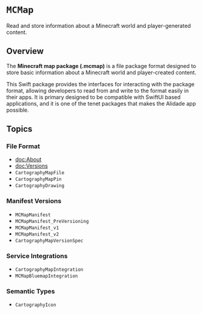 # ``MCMap``

Read and store information about a Minecraft world and player-generated
content.

## Overview

The **Minecraft map package (.mcmap)** is a file package format designed
to store basic information about a Minecraft world and player-created
content.

This Swift package provides the interfaces for interacting with the
package format, allowing developers to read from and write to the format
easily in their apps. It is primary designed to be compatible with SwiftUI
based applications, and it is one of the tenet packages that makes the
Alidade app possible.

## Topics

### File Format

- <doc:About>
- <doc:Versions>
- ``CartographyMapFile``
- ``CartographyMapPin``
- ``CartographyDrawing``

### Manifest Versions

- ``MCMapManifest``
- ``MCMapManifest_PreVersioning``
- ``MCMapManifest_v1``
- ``MCMapManifest_v2``
- ``CartographyMapVersionSpec``

### Service Integrations

- ``CartographyMapIntegration``
- ``MCMapBluemapIntegration``

### Semantic Types

- ``CartographyIcon``
